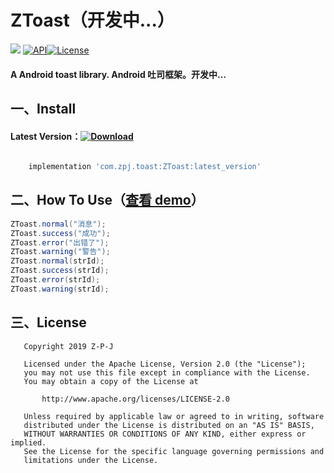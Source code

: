 # ZToast（开发中...）

[![](https://img.shields.io/badge/platform-android-brightgreen.svg)](https://developer.android.com/index.html) [![API](https://img.shields.io/badge/API-19+-blue.svg?style=flat-square)](https://developer.android.com/about/versions/android-4.0.html)[![License](http://img.shields.io/badge/License-Apache%202.0-blue.svg?style=flat-square)](http://www.apache.org/licenses/LICENSE-2.0)

#### A Android toast library. Android 吐司框架。开发中...

## 一、Install

#### Latest Version：[![Download](https://api.bintray.com/packages/z-p-j/maven/ZToast/images/download.svg?version-1.0.0)](https://bintray.com/z-p-j/maven/ZToast/1.0.0/link)
```groovy

    implementation 'com.zpj.toast:ZToast:latest_version'

```
## 二、How To Use（[查看 demo](https://github.com/Z-P-J/ZToast/tree/master/app)）
```java
ZToast.normal("消息");
ZToast.success("成功");
ZToast.error("出错了");
ZToast.warning("警告");
ZToast.normal(strId);
ZToast.success(strId);
ZToast.error(strId);
ZToast.warning(strId);
```

## 三、License

```
   Copyright 2019 Z-P-J

   Licensed under the Apache License, Version 2.0 (the "License");
   you may not use this file except in compliance with the License.
   You may obtain a copy of the License at

       http://www.apache.org/licenses/LICENSE-2.0

   Unless required by applicable law or agreed to in writing, software
   distributed under the License is distributed on an "AS IS" BASIS,
   WITHOUT WARRANTIES OR CONDITIONS OF ANY KIND, either express or implied.
   See the License for the specific language governing permissions and
   limitations under the License.
```
